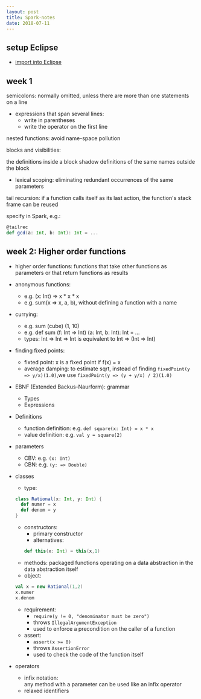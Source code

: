 ```yaml
---
layout: post
title: Spark-notes
date: 2018-07-11
---
```


setup Eclipse
---
* [import into Eclipse](https://stackoverflow.com/questions/38048451/unable-to-work-on-imported-sbt-project-on-eclipse-scala-ide)

week 1
---
semicolons:
normally omitted, unless there are more than one statements on a line
- expressions that span several lines: 
  - write in parentheses
  - write the operator on the first line

nested functions: avoid name-space pollution

blocks and visibilities:

the definitions inside a block shadow definitions of the same names outside the block
- lexical scoping: eliminating redundant occurrences of the same parameters

tail recursion: if a function calls itself as its last action, the function's stack frame can be reused

specify in Spark, e.g.:
```scala
@tailrec
def gcd(a: Int, b: Int): Int = ...
```

week 2: Higher order functions
---
- higher order functions: functions that take other functions as parameters or that return functions as results
- anonymous functions:
  - e.g. (x: Int) => x * x * x
  - e.g. sum(x => x, a, b), without defining a function with a name
- currying:
  - e.g. sum (cube) (1, 10)
  - e.g. def sum (f: Int => Int) (a: Int, b: Int): Int = ...
  - types: Int => Int => Int is equivalent to Int => (Int => Int)
- finding fixed points:
  - fixted point: x is a fixed point if f(x) = x
  - average damping: to estimate sqrt, instead of finding ```fixedPoint(y => y/x)(1.0)```,we use ```fixedPoint(y => (y + y/x) / 2)(1.0)```
- EBNF (Extended Backus-Naurform): grammar
  - Types
  - Expressions
- Definitions
  - function definition: e.g. ```def square(x: Int) = x * x```
  - value definition: e.g. ```val y = square(2)```
- parameters
  - CBV: e.g. ```(x: Int)```
  - CBN: e.g. ```(y: => Double)```
- classes
  - type: 
  ```scala
  class Rational(x: Int, y: Int) {
    def numer = x
    def denom = y
  }
  ```
  - constructors: 
    - primary constructor
    - alternatives:
    ```scala
    def this(x: Int) = this(x,1)
    ```
  - methods: packaged functions operating on a data abstraction in the data abstraction itself
  - object: 
  ```scala
  val x = new Rational(1,2)
  x.numer
  x.denom
  ```

  - requirement:
    - ```require(y != 0, "denominator must be zero")```
    - throws ```IllegalArgumentException```  
    - used to enforce a precondition on the caller of a function
  - assert:
    - ```assert(x >= 0)```
    - throws ```AssertionError```  
    - used to check the code of the function itself
- operators
  - infix notation:  
  any method with a parameter can be used like an infix operator
  - relaxed identifiers